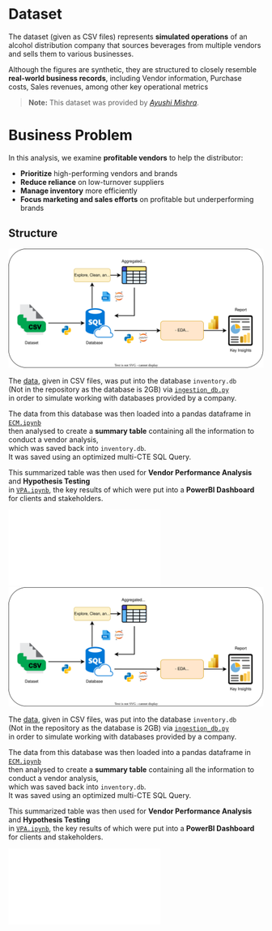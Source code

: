# Dataset

The dataset (given as CSV files) represents **simulated operations** of an alcohol distribution company that sources beverages from multiple vendors and sells them to various businesses.

Although the figures are synthetic, they are structured to closely resemble **real-world business records**, including Vendor information, Purchase costs, Sales revenues, among other key operational metrics  

> **Note:** This dataset was provided by [*Ayushi Mishra*](https://www.linkedin.com/in/ayushi-mishra-30813b174/).

# Business Problem
In this analysis, we examine **profitable vendors** to help the distributor:

- **Prioritize** high-performing vendors and brands  
- **Reduce reliance** on low-turnover suppliers  
- **Manage inventory** more efficiently  
- **Focus marketing and sales efforts** on profitable but underperforming brands

## Structure
![Flow Chart showing the steps behind the project as well as the programming languages and applications used.](BottledProfitability.svg)

The [data](data), given in CSV files, was put into the database `inventory.db`  
(Not in the repository as the database is 2GB) via [`ingestion_db.py`](ingestion_db.py)  
in order to simulate working with databases provided by a company.

The data from this database was then loaded into a pandas dataframe in [`ECM.ipynb`](ECM.ipynb)  
then analysed to create a **summary table** containing all the information to conduct a vendor analysis,  
which was saved back into `inventory.db`.  
It was saved using an optimized multi-CTE SQL Query.

This summarized table was then used for **Vendor Performance Analysis** and **Hypothesis Testing**  
in [`VPA.ipynb`](VPA.ipynb), the key results of which were put into a **PowerBI Dashboard**  
for clients and stakeholders.

![BI Report](BI_Report.pdf)![Flow Chart showing the steps behind the project as well as the programming languages and applications used.](BottledProfitability.svg)

The [data](data), given in CSV files, was put into the database `inventory.db`  
(Not in the repository as the database is 2GB) via [`ingestion_db.py`](ingestion_db.py)  
in order to simulate working with databases provided by a company.

The data from this database was then loaded into a pandas dataframe in [`ECM.ipynb`](ECM.ipynb)  
then analysed to create a **summary table** containing all the information to conduct a vendor analysis,  
which was saved back into `inventory.db`.  
It was saved using an optimized multi-CTE SQL Query.

This summarized table was then used for **Vendor Performance Analysis** and **Hypothesis Testing**  
in [`VPA.ipynb`](VPA.ipynb), the key results of which were put into a **PowerBI Dashboard**  
for clients and stakeholders.

![BI Report](BI_Report.pdf)

